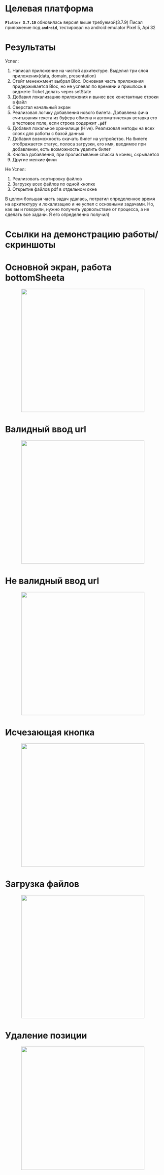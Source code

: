 # Целевая платформа

**`Flutter 3.7.10`** обновилась версия выше требуемой(3.7.9)
Писал приложение под **`android`**, тестировал на android emulator Pixel 5, Api 32

# Результаты

Успел:

1. Написал приложение на чистой архитектуре. Выделил три слоя приложения(data, domain, presentation)
2. Стейт мененжмент выбрал Bloc. Основная часть приложения придерживается Bloc, но не успевал по
   времени и пришлось в виджете Ticket делать через setState
3. Добавил локализацию приложения и вынес все константные строки в файл
4. Сверстал начальный экран
5. Реализовал логику добавления нового билета. Добавлена фича считывания текста из буфера обмена и
   автоматическая вставка его в тестовое поле, если строка содержит **`.pdf`**
6. Добавил локальное хранилище (Hive). Реализовал методы на всех слоях для работы с базой данных
7. Добавил возможность скачать билет на устройство. На билете отображается статус, полоса загрузки,
   его имя, вводимое при добавлении, есть возможность удалить билет
8. Кнопка добавления, при пролистывание списка в конец, скрывается
9. Другие мелкие фичи

Не Успел:

1. Реализовать сортировку файлов
2. Загрузку всех файлов по одной кнопке
3. Открытие файлов pdf в отдельном окне

В целом большая часть задач удалась, потратил определенное время на архитектуру и локализацию и не
успел с основными задачами. Но, как вы и говорили, нужно получить удовольствие от процесса, а не
сделать все задачи. Я его определенно получил)

# Ссылки на демонстрацию работы/скриншоты

# Основной экран, работа bottomSheetа
<p align="center">
<img src="/docs/results/main_page.gif" width="400" />
</p>

# Валидный ввод url
<p align="center">
<img src="/docs/results/valid_enter.gif" width="400" />
</p>

# Не валидный ввод url
<p align="center">
<img src="/docs/results/not_valid_enter.gif" width="400"  />
</p>


# Исчезающая кнопка
<p align="center">
<img src="/docs/results/disappear_button.gif" width="400" />
</p>

# Загрузка файлов
<p align="center">
<img src="/docs/results/download.gif" width="400" />
</p>

# Удаление позиции
<p align="center">
<img src="/docs/results/delete.gif" width="400" />
</p>